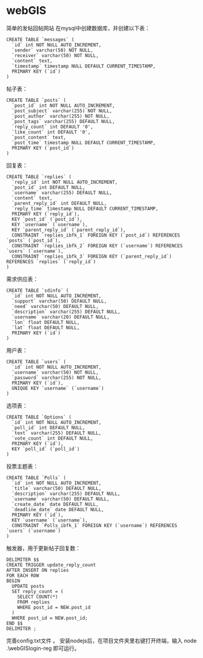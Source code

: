 # webGIS
简单的发帖回帖网站
在mysql中创建数据库，并创建以下表：  

    CREATE TABLE `messages` (
      `id` int NOT NULL AUTO_INCREMENT,
      `sender` varchar(50) NOT NULL,
      `receiver` varchar(50) NOT NULL,
      `content` text,
      `timestamp` timestamp NULL DEFAULT CURRENT_TIMESTAMP,
      PRIMARY KEY (`id`)
    )  
帖子表：

    CREATE TABLE `posts` (
      `post_id` int NOT NULL AUTO_INCREMENT,
      `post_subject` varchar(255) NOT NULL,
      `post_author` varchar(255) NOT NULL,
      `post_tags` varchar(255) DEFAULT NULL,
      `reply_count` int DEFAULT '0',
      `like_count` int DEFAULT '0',
      `post_content` text,
      `post_time` timestamp NULL DEFAULT CURRENT_TIMESTAMP,
      PRIMARY KEY (`post_id`)
    )  
回复表：

    CREATE TABLE `replies` (
      `reply_id` int NOT NULL AUTO_INCREMENT,
      `post_id` int DEFAULT NULL,
      `username` varchar(255) DEFAULT NULL,
      `content` text,
      `parent_reply_id` int DEFAULT NULL,
      `reply_time` timestamp NULL DEFAULT CURRENT_TIMESTAMP,
      PRIMARY KEY (`reply_id`),
      KEY `post_id` (`post_id`),
      KEY `username` (`username`),
      KEY `parent_reply_id` (`parent_reply_id`),
      CONSTRAINT `replies_ibfk_1` FOREIGN KEY (`post_id`) REFERENCES `posts` (`post_id`),
      CONSTRAINT `replies_ibfk_2` FOREIGN KEY (`username`) REFERENCES `users` (`username`),
      CONSTRAINT `replies_ibfk_3` FOREIGN KEY (`parent_reply_id`) REFERENCES `replies` (`reply_id`)
    )  
需求供应表：

    CREATE TABLE `sdinfo` (
      `id` int NOT NULL AUTO_INCREMENT,
      `support` varchar(50) DEFAULT NULL,
      `need` varchar(50) DEFAULT NULL,
      `description` varchar(255) DEFAULT NULL,
      `username` varchar(20) DEFAULT NULL,
      `lon` float DEFAULT NULL,
      `lat` float DEFAULT NULL,
      PRIMARY KEY (`id`)
    )  
用户表：

    CREATE TABLE `users` (
      `id` int NOT NULL AUTO_INCREMENT,
      `username` varchar(50) NOT NULL,
      `password` varchar(255) NOT NULL,
      PRIMARY KEY (`id`),
      UNIQUE KEY `username` (`username`)
    )  
选项表：

    CREATE TABLE `Options` (
      `id` int NOT NULL AUTO_INCREMENT,
      `poll_id` int DEFAULT NULL,
      `text` varchar(255) DEFAULT NULL,
      `vote_count` int DEFAULT NULL,
      PRIMARY KEY (`id`),
      KEY `poll_id` (`poll_id`)
    )
投票主题表：

    CREATE TABLE `Polls` (
      `id` int NOT NULL AUTO_INCREMENT,
      `title` varchar(50) DEFAULT NULL,
      `description` varchar(255) DEFAULT NULL,
      `username` varchar(50) DEFAULT NULL,
      `create_date` date DEFAULT NULL,
      `deadline_date` date DEFAULT NULL,
      PRIMARY KEY (`id`),
      KEY `username` (`username`),
      CONSTRAINT `Polls_ibfk_1` FOREIGN KEY (`username`) REFERENCES `users` (`username`)
    )
触发器，用于更新帖子回复数：

    DELIMITER $$
    CREATE TRIGGER update_reply_count
    AFTER INSERT ON replies
    FOR EACH ROW
    BEGIN
      UPDATE posts
      SET reply_count = (
        SELECT COUNT(*)
        FROM replies
        WHERE post_id = NEW.post_id
      )
      WHERE post_id = NEW.post_id;
    END $$
    DELIMITER ;
    
完善config.txt文件 。
安装nodejs后，在项目文件夹里右键打开终端，输入 node .\webGISlogin-reg 即可运行。
